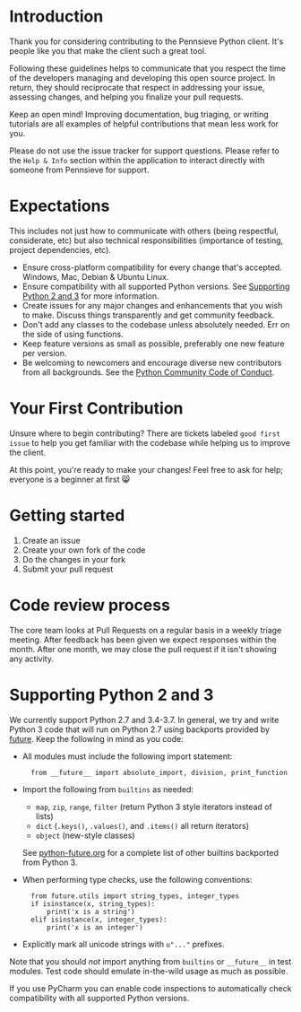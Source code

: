 # Introduction

Thank you for considering contributing to the Pennsieve Python client. It's people like you that make the client such a great tool.

Following these guidelines helps to communicate that you respect the time of the developers managing and developing this open source project. In return, they should reciprocate that respect in addressing your issue, assessing changes, and helping you finalize your pull requests.

Keep an open mind! Improving documentation, bug triaging, or writing tutorials are all examples of helpful contributions that mean less work for you.

Please do not use the issue tracker for support questions. Please refer to the `Help & Info` section within the application to interact directly with someone from Pennsieve for support.

# Expectations
This includes not just how to communicate with others (being respectful, considerate, etc) but also technical responsibilities (importance of testing, project dependencies, etc).

* Ensure cross-platform compatibility for every change that's accepted. Windows, Mac, Debian & Ubuntu Linux.
* Ensure compatibility with all supported Python versions. See [Supporting Python 2 and 3](#supporting-python-2-and-3) for more information.
* Create issues for any major changes and enhancements that you wish to make. Discuss things transparently and get community feedback.
* Don't add any classes to the codebase unless absolutely needed. Err on the side of using functions.
* Keep feature versions as small as possible, preferably one new feature per version.
* Be welcoming to newcomers and encourage diverse new contributors from all backgrounds. See the [Python Community Code of Conduct](https://www.python.org/psf/codeofconduct/).


# Your First Contribution
Unsure where to begin contributing? There are tickets labeled `good first issue` to help you get familiar with the codebase while helping us to improve the client.

At this point, you're ready to make your changes! Feel free to ask for help; everyone is a beginner at first :smile_cat:

# Getting started
1. Create an issue
2. Create your own fork of the code
2. Do the changes in your fork
3. Submit your pull request

# Code review process
The core team looks at Pull Requests on a regular basis in a weekly triage meeting. After feedback has been given we expect responses within the month. After one month, we may close the pull request if it isn't showing any activity.

# Supporting Python 2 and 3
We currently support Python 2.7 and 3.4-3.7. In general, we try and write Python 3 code that will run on Python 2.7 using backports provided by [future](http://python-future.org). Keep the following in mind as you code:

* All modules must include the following import statement:

        from __future__ import absolute_import, division, print_function

* Import the following from `builtins` as needed:

   * `map`, `zip`, `range`, `filter` (return Python 3 style iterators instead of lists)
   * `dict` (`.keys()`, `.values()`, and `.items()` all return iterators)
   * `object` (new-style classes)

   See [python-future.org](http://python-future.org) for a complete list of other builtins backported from Python 3.

* When performing type checks, use the following conventions:

        from future.utils import string_types, integer_types
        if isinstance(x, string_types):
            print('x is a string')
        elif isinstance(x, integer_types):
            print('x is an integer')

* Explicitly mark all unicode strings with `u"..."` prefixes.

Note that you should *not* import anything from `builtins` or `__future__` in test modules. Test code should emulate in-the-wild usage as much as possible.

If you use PyCharm you can enable code inspections to automatically check compatibility with all supported Python versions.
